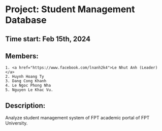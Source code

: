 # Project: Student Management Database
## Time start: Feb 15th, 2024

## Members: 
	1. <a href="https://www.facebook.com/lnanh2k4">Le Nhut Anh (Leader)</a>
	2. Huynh Hoang Ty
	3. Dang Cong Khanh
	4. Le Ngoc Phong Nha
	5. Nguyen Le Khac Vu.
	
## Description: 
Analyze student management system of FPT academic portal of FPT University.
